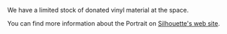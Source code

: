 We have a limited stock of donated vinyl material at the space.

You can find more information about the Portrait on [Silhouette's web site](http://www.silhouetteamerica.com/shop/machines/portrait).

